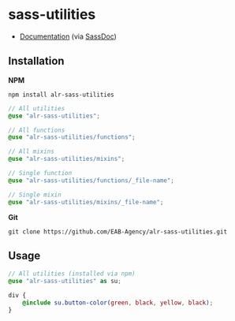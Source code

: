 # sass-utilities

- [Documentation](https://eab-agency.github.io/alr-sass-utilities/) (via [SassDoc](http://sassdoc.com/))

## Installation


**NPM**

```shell
npm install alr-sass-utilities
```

```scss
// All utilities
@use "alr-sass-utilities";

// All functions
@use "alr-sass-utilities/functions";

// All mixins
@use "alr-sass-utilities/mixins";

// Single function
@use "alr-sass-utilities/functions/_file-name";

// Single mixin
@use "alr-sass-utilities/mixins/_file-name";
```

**Git**

```shell
git clone https://github.com/EAB-Agency/alr-sass-utilities.git
```

## Usage

```scss
// All utilities (installed via npm)
@use "alr-sass-utilities" as su;

div {
    @include su.button-color(green, black, yellow, black);
}
```
